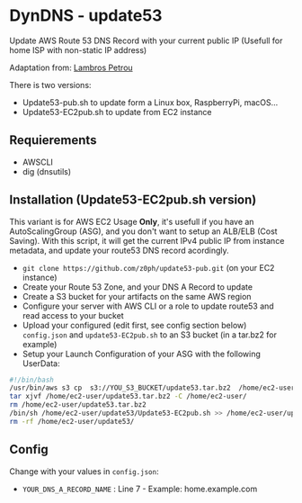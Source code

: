 # DynDNS - update53 

Update AWS Route 53 DNS Record with your current public IP (Usefull for home ISP with non-static IP address)

Adaptation from: [Lambros Petrou](https://www.lambrospetrou.com/articles/aws-update-route53-recordset-diy-load-balancer/)

There is two versions: 
- Update53-pub.sh to update form a Linux box, RaspberryPi, macOS...
- Update53-EC2pub.sh to update from EC2 instance

## Requierements

- AWSCLI
- dig (dnsutils)

## Installation (Update53-EC2pub.sh version)

This variant is for AWS EC2 Usage **Only**, it's usefull if you have an AutoScalingGroup (ASG), and you don't want to setup an ALB/ELB (Cost Saving).
With this script, it will get the current IPv4 public IP from instance metadata, and update your route53 DNS record acordingly.

- `git clone https://github.com/z0ph/update53-pub.git` (on your EC2 instance)
- Create your Route 53 Zone, and your DNS A Record to update
- Create a S3 bucket for your artifacts on the same AWS region
- Configure your server with AWS CLI or a role to update route53 and read access to your bucket
- Upload your configured (edit first, see config section below) `config.json` and `update53-EC2pub.sh` to an S3 bucket (in a tar.bz2 for example)
- Setup your Launch Configuration of your ASG with the following UserData:

``` bash
#!/bin/bash
/usr/bin/aws s3 cp  s3://YOU_S3_BUCKET/update53.tar.bz2  /home/ec2-user/
tar xjvf /home/ec2-user/update53.tar.bz2 -C /home/ec2-user/
rm /home/ec2-user/update53.tar.bz2
/bin/sh /home/ec2-user/update53/Update53-EC2pub.sh >> /home/ec2-user/update53.log
rm -rf /home/ec2-user/update53/
```

## Config

Change with your values in `config.json`:

- `YOUR_DNS_A_RECORD_NAME` : Line 7 - Example: home.example.com